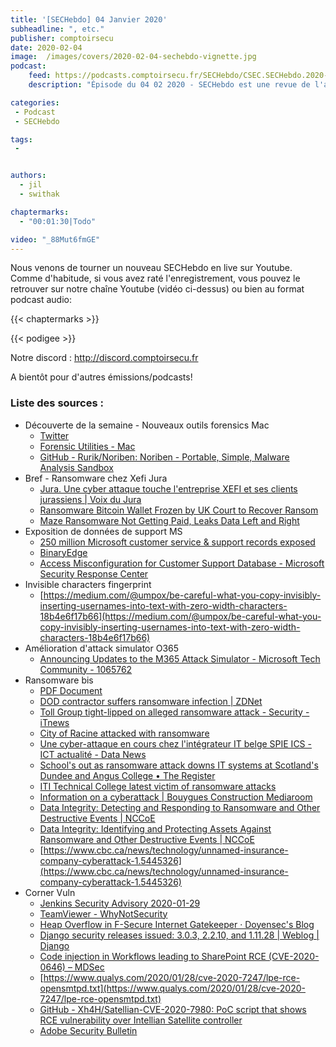 ```yaml
---
title: '[SECHebdo] 04 Janvier 2020'
subheadline: ", etc."
publisher: comptoirsecu
date: 2020-02-04
image:  /images/covers/2020-02-04-sechebdo-vignette.jpg
podcast:
    feed: https://podcasts.comptoirsecu.fr/SECHebdo/CSEC.SECHebdo.2020-02-04.m4a
    description: "Épisode du 04 02 2020 - SECHebdo est une revue de l'actualité cybersécurité réalisée en live sur Youtube, généralement le mardi soir."

categories:
 - Podcast
 - SECHebdo

tags:
 - 


authors:
  - jil
  - swithak

chaptermarks:
  - "00:01:30|Todo"

video: "_88Mut6fmGE"
---
```


Nous venons de tourner un nouveau SECHebdo en live sur Youtube. Comme d'habitude, si vous avez raté l'enregistrement, vous pouvez le retrouver sur notre chaîne Youtube (vidéo ci-dessus) ou bien au format podcast audio:

{{< chaptermarks >}}

{{< podigee >}}

Notre discord : <http://discord.comptoirsecu.fr>

A bientôt pour d'autres émissions/podcasts!

### Liste des sources :

*  Découverte de la semaine - Nouveaux outils forensics Mac
	* [Twitter](https://mobile.twitter.com/unkn0wnbit/status/1220721938714243076?s=19)
	* [Forensic Utilities - Mac](https://www.dfir.training/mt/tools/forensic-utilities-mac)
	* [GitHub - Rurik/Noriben: Noriben - Portable, Simple, Malware Analysis Sandbox](https://github.com/Rurik/Noriben)
*  Bref - Ransomware chez Xefi Jura
	* [Jura. Une cyber attaque touche l'entreprise XEFI et ses clients jurassiens | Voix du Jura](https://actu-fr.cdn.ampproject.org/c/s/actu.fr/bourgogne-franche-comte/dole_39198/jura-une-cyber-attaque-touche-lentreprise-xefi-clients_31008309.html/amp)
	* [Ransomware Bitcoin Wallet Frozen by UK Court to Recover Ransom](https://www.bleepingcomputer.com/news/security/ransomware-bitcoin-wallet-frozen-by-uk-court-to-recover-ransom/)
	* [Maze Ransomware Not Getting Paid, Leaks Data Left and Right](https://www.bleepingcomputer.com/news/security/maze-ransomware-not-getting-paid-leaks-data-left-and-right/)
*  Exposition de données de support MS
	* [250 million Microsoft customer service & support records exposed](https://www.comparitech.com/blog/information-security/microsoft-customer-service-data-leak/)
	* [BinaryEdge](https://www.binaryedge.io)
	* [Access Misconfiguration for Customer Support Database - Microsoft Security Response Center](https://msrc-blog.microsoft.com/2020/01/22/access-misconfiguration-for-customer-support-database/)
*  Invisible characters fingerprint
	* [https://medium.com/@umpox/be-careful-what-you-copy-invisibly-inserting-usernames-into-text-with-zero-width-characters-18b4e6f17b66](https://medium.com/@umpox/be-careful-what-you-copy-invisibly-inserting-usernames-into-text-with-zero-width-characters-18b4e6f17b66)
*  Amélioration d'attack simulator O365
	* [Announcing Updates to the M365 Attack Simulator - Microsoft Tech Community - 1065762](https://techcommunity.microsoft.com/t5/security-privacy-and-compliance/announcing-updates-to-the-m365-attack-simulator/ba-p/1065762)
*  Ransomware bis
	* [PDF Document](https://www.cert.ssi.gouv.fr/uploads/CERTFR-2020-CTI-001.pdf)
	* [DOD contractor suffers ransomware infection | ZDNet](https://www.zdnet.com/article/dod-contractor-suffers-ransomware-infection/)
	* [Toll Group tight-lipped on alleged ransomware attack - Security - iTnews](https://www.itnews.com.au/news/toll-group-tight-lipped-on-alleged-ransomware-attack-537437)
	* [City of Racine attacked with ransomware](https://www.cbs58.com/news/city-of-racine-attacked-with-ransomware)
	* [Une cyber-attaque en cours chez l'intégrateur IT belge SPIE ICS - ICT actualité - Data News](https://datanews.levif.be/ict/actualite/une-cyber-attaque-en-cours-chez-l-integrateur-it-belge-spie-ics/article-news-1244529.html)
	* [School's out as ransomware attack downs IT systems at Scotland's Dundee and Angus College • The Register](https://www.theregister.co.uk/2020/02/04/dundee_angus_college_ransomware/)
	* [ITI Technical College latest victim of ransomware attacks](https://www.wafb.com/2020/02/03/iti-technical-college-latest-victim-ransomware-attacks/)
	* [Information on a cyberattack | Bouygues Construction Mediaroom](https://mediaroom.bouygues-construction.com/information-on-a-cyberattack/)
	* [Data Integrity: Detecting and Responding to Ransomware and Other Destructive Events | NCCoE](https://www.nccoe.nist.gov/projects/building-blocks/data-integrity/detect-respond)
	* [Data Integrity: Identifying and Protecting Assets Against Ransomware and Other Destructive Events | NCCoE](https://www.nccoe.nist.gov/projects/building-blocks/data-integrity/identify-protect)
	* [https://www.cbc.ca/news/technology/unnamed-insurance-company-cyberattack-1.5445326](https://www.cbc.ca/news/technology/unnamed-insurance-company-cyberattack-1.5445326)
*  Corner Vuln
	* [Jenkins Security Advisory 2020-01-29](https://jenkins.io/security/advisory/2020-01-29/#SECURITY-1641)
	* [TeamViewer - WhyNotSecurity](https://whynotsecurity.com/blog/teamviewer/)
	* [Heap Overflow in F-Secure Internet Gatekeeper · Doyensec's Blog](https://blog.doyensec.com/2020/02/03/heap-exploit.html)
	* [Django security releases issued: 3.0.3, 2.2.10, and 1.11.28 | Weblog | Django](https://www.djangoproject.com/weblog/2020/feb/03/security-releases/)
	* [Code injection in Workflows leading to SharePoint RCE (CVE-2020-0646) – MDSec](https://www.mdsec.co.uk/2020/01/code-injection-in-workflows-leading-to-sharepoint-rce-cve-2020-0646/)
	* [https://www.qualys.com/2020/01/28/cve-2020-7247/lpe-rce-opensmtpd.txt](https://www.qualys.com/2020/01/28/cve-2020-7247/lpe-rce-opensmtpd.txt)
	* [GitHub - Xh4H/Satellian-CVE-2020-7980: PoC script that shows RCE vulnerability over Intellian Satellite controller](https://github.com/Xh4H/Satellian-CVE-2020-7980)
	* [Adobe Security Bulletin](https://helpx.adobe.com/security/products/magento/apsb20-02.html)
